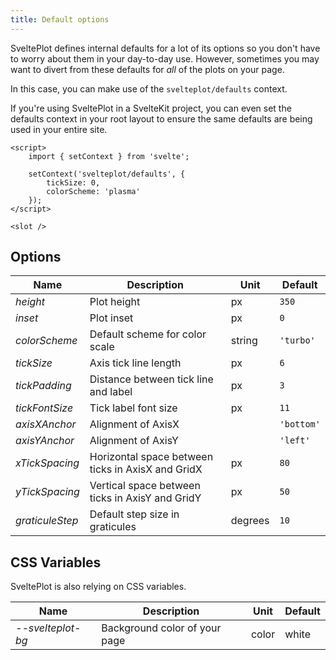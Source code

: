 ```yaml
---
title: Default options
---
```


SveltePlot defines internal defaults for a lot of its options so you don't have to worry about them in your day-to-day use. However, sometimes you may want to divert from these defaults for _all_ of the plots on your page.

In this case, you can make use of the `svelteplot/defaults` context.

If you're using SveltePlot in a SvelteKit project, you can even set the defaults context in your root layout to ensure the same defaults are being used in your entire site.

```svelte title="+layout.svelte"
<script>
    import { setContext } from 'svelte';

    setContext('svelteplot/defaults', {
        tickSize: 0,
        colorScheme: 'plasma'
    });
</script>

<slot />
```


## Options

| Name       | Description                         | Unit   | Default |
|------------|-------------------------------------|--------|---------|
| _height_     | Plot height                         | px  | `350`     |
| _inset_      | Plot inset                          | px  | `0`       |
| _colorScheme_ | Default scheme for color scale | string  | `'turbo'`       |
| _tickSize_   | Axis tick line length               | px  | `6`       |
| _tickPadding_  | Distance between tick line and label | px  | `3`       |
| _tickFontSize_  | Tick label font size | px  | `11`       |
| _axisXAnchor_  | Alignment of AxisX |   | `'bottom'` |
| _axisYAnchor_  | Alignment of AxisY |   | `'left'` |
| _xTickSpacing_  | Horizontal space between ticks in AxisX and GridX | px | `80` |
| _yTickSpacing_  | Vertical space between ticks in AxisY and GridY | px | `50` |
| _graticuleStep_  | Default step size in graticules | degrees | `10` |

<style>
    * :global(td) {
        vertical-align: top;
    }
</style>

## CSS Variables

SveltePlot is also relying on CSS variables.

| Name            | Description                         | Unit   | Default |
|-----------------|-------------------------------------|--------|---------|
| _--svelteplot-bg_ | Background color of your page       | color  | white   |